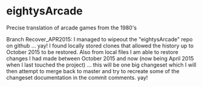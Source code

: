 eightysArcade
=============

Precise translation of arcade games from the 1980's

Branch Recover_APR2015:
I managed to wipeout the "eightysArcade" repo on github ... yay! 
I found locally stored clones that allowed the history up to October 2015 to
be restored. Also from local files I am able to restore changes I had made
between October 2015 and now (now being April 2015 when I last touched the
project) ... this will be one big changeset which I will then attempt to
merge back to master and try to recreate some of the changeset documentation
in the commit comments. yay!
